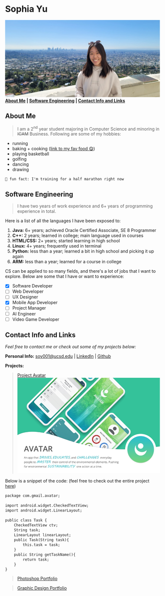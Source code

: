# **Sophia Yu**
![](images/cover-photo-long.jpg)
**[About Me](#about-me) | [Software Engineering](#software-engineering) | [Contact Info and Links](#contact-info-and-links)**

## **About Me**
> I am a 2<sup>nd</sup> year student majoring in Computer Science and minoring in ~~ICAM~~ Business. Following are some of my hobbies:
* running
* baking + cooking ([link to my fav food 😋](food.md))
* playing basketball
* golfing
* dancing
* drawing
  
```
👟 fun fact: I'm training for a half marathon right now
```
## **Software Engineering**
> I have two years of work experience and 6+ years of programming experience in total.

Here is a list of all the languages I have been exposed to:
1. **Java:** 6+ years; achieved Oracle Certified Associate, SE 8 Programmer
2. **C++:** 2 years; learned in college; main language used in courses
3. **HTML/CSS:** 2+ years; started learning in high school
4. **Linux:** 4+ years; frequently used in terminal
5. **Python:** less than a year; learned a bit in high school and picking it up again
6. **ARM:** less than a year; learned for a course in college

CS can be applied to so many fields, and there's a lot of jobs that I want to explore. Below are some that I have or want to experience:

- [x] Software Developer
- [ ] Web Developer
- [ ] UX Designer
- [x] Mobile App Developer
- [ ] Project Manager
- [ ] AI Engineer
- [ ] Video Game Developer

## **Contact Info and Links**
*Feel free to contact me or check out some of my projects below:*

**Personal Info:** soy001@ucsd.edu | [LinkedIn](https://www.linkedin.com/in/syu125/) | [Github](https://github.com/Syu125)

**Projects:** 
> [Project Avatar](https://devpost.com/software/avatar-52ekr4)
> ![](images/avatar.jpg)

Below is a snippet of the code: (feel free to check out the entire project [here](https://github.com/Syu125/Avatar))
```
package com.gmail.avatar;

import android.widget.CheckedTextView;
import android.widget.LinearLayout;

public class Task {
    CheckedTextView ctv;
    String task;
    LinearLayout linearLayout;
    public Task(String task){
        this.task = task;
    }
    public String getTaskName(){
        return task;
    }
}
```

> [Photoshop Portfolio](https://yusophia.weebly.com/photoshop.html)

> [Graphic Design Portfolio](https://yusophia.weebly.com/illustrator.html)


